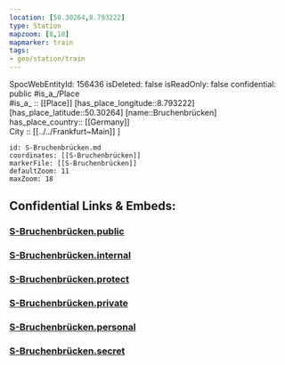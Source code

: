 ```yaml
---
location: [50.30264,8.793222] 
type: Station 
mapzoom: [8,18] 
mapmarker: train 
tags:
- geo/station/train
---
```

SpocWebEntityId: 156436
isDeleted: false
isReadOnly: false
confidential: public
#is_a_/Place  
#is_a_ :: [[Place]] 
[has_place_longitude::8.793222] 
[has_place_latitude::50.30264] 
[name::Bruchenbrücken] 
has_place_country:: [[Germany]]  
City :: [[../../Frankfurt~Main]] ] 


```leaflet
id: S-Bruchenbrücken.md
coordinates: [[S-Bruchenbrücken]] 
markerFile: [[S-Bruchenbrücken]] 
defaultZoom: 11 
maxZoom: 18
```


## Confidential Links & Embeds: 

### [S-Bruchenbrücken.public](/_public/\Earth\Continent\Europe\Europe~Central\Germany\Germany~West\Hessen\counties~Hessen\Frankfurt~Main\Stations-FFM~SS-Bruchenbrücken.public.md) 

### [S-Bruchenbrücken.internal](/_internal/\Earth\Continent\Europe\Europe~Central\Germany\Germany~West\Hessen\counties~Hessen\Frankfurt~Main\Stations-FFM~SS-Bruchenbrücken.internal.md) 

### [S-Bruchenbrücken.protect](/_protect/\Earth\Continent\Europe\Europe~Central\Germany\Germany~West\Hessen\counties~Hessen\Frankfurt~Main\Stations-FFM~SS-Bruchenbrücken.protect.md) 

### [S-Bruchenbrücken.private](/_private/\Earth\Continent\Europe\Europe~Central\Germany\Germany~West\Hessen\counties~Hessen\Frankfurt~Main\Stations-FFM~SS-Bruchenbrücken.private.md) 

### [S-Bruchenbrücken.personal](/_personal/\Earth\Continent\Europe\Europe~Central\Germany\Germany~West\Hessen\counties~Hessen\Frankfurt~Main\Stations-FFM~SS-Bruchenbrücken.personal.md) 

### [S-Bruchenbrücken.secret](/_secret/\Earth\Continent\Europe\Europe~Central\Germany\Germany~West\Hessen\counties~Hessen\Frankfurt~Main\Stations-FFM~SS-Bruchenbrücken.secret.md)

